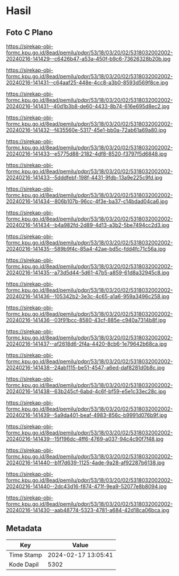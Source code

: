# Hasil

## Foto C Plano

https://sirekap-obj-formc.kpu.go.id/8ead/pemilu/pdpr/53/18/03/20/02/5318032002002-20240216-141429--c6426b47-a53a-450f-b9c6-73626328b20b.jpg

https://sirekap-obj-formc.kpu.go.id/8ead/pemilu/pdpr/53/18/03/20/02/5318032002002-20240216-141431--c64aaf25-448e-4cc8-a3b0-8593d569f8ce.jpg

https://sirekap-obj-formc.kpu.go.id/8ead/pemilu/pdpr/53/18/03/20/02/5318032002002-20240216-141431--40d1b3b8-de60-4433-8b74-616e695d8ec2.jpg

https://sirekap-obj-formc.kpu.go.id/8ead/pemilu/pdpr/53/18/03/20/02/5318032002002-20240216-141432--f435560e-5317-45e1-bb0a-72ab61a69a80.jpg

https://sirekap-obj-formc.kpu.go.id/8ead/pemilu/pdpr/53/18/03/20/02/5318032002002-20240216-141433--e5775d88-2182-4df8-8520-f3797f5d6848.jpg

https://sirekap-obj-formc.kpu.go.id/8ead/pemilu/pdpr/53/18/03/20/02/5318032002002-20240216-141433--5dddfebf-198f-4431-9fdb-13a9e225c9fd.jpg

https://sirekap-obj-formc.kpu.go.id/8ead/pemilu/pdpr/53/18/03/20/02/5318032002002-20240216-141434--806b107b-96cc-4f3e-ba37-c14bdad04ca6.jpg

https://sirekap-obj-formc.kpu.go.id/8ead/pemilu/pdpr/53/18/03/20/02/5318032002002-20240216-141434--b4a982fd-2d89-4d13-a3b2-5be7494cc2d3.jpg

https://sirekap-obj-formc.kpu.go.id/8ead/pemilu/pdpr/53/18/03/20/02/5318032002002-20240216-141435--589b9f4c-85a4-42ae-bd5c-fdd4fc71c56a.jpg

https://sirekap-obj-formc.kpu.go.id/8ead/pemilu/pdpr/53/18/03/20/02/5318032002002-20240216-141435--a73d5d44-5d61-47b5-a859-61d8a32945c8.jpg

https://sirekap-obj-formc.kpu.go.id/8ead/pemilu/pdpr/53/18/03/20/02/5318032002002-20240216-141436--105342b2-3e3c-4c65-a1a6-959a3496c258.jpg

https://sirekap-obj-formc.kpu.go.id/8ead/pemilu/pdpr/53/18/03/20/02/5318032002002-20240216-141436--03f91bcc-8580-43cf-885e-c940a7314b8f.jpg

https://sirekap-obj-formc.kpu.go.id/8ead/pemilu/pdpr/53/18/03/20/02/5318032002002-20240216-141437--af2618d6-2f4a-4420-8cb6-1e79642b68ca.jpg

https://sirekap-obj-formc.kpu.go.id/8ead/pemilu/pdpr/53/18/03/20/02/5318032002002-20240216-141438--24ab1115-be51-4547-a6ed-daf8281d0b8c.jpg

https://sirekap-obj-formc.kpu.go.id/8ead/pemilu/pdpr/53/18/03/20/02/5318032002002-20240216-141438--63b245cf-6abd-4c6f-bf59-e5e1c33ec28c.jpg

https://sirekap-obj-formc.kpu.go.id/8ead/pemilu/pdpr/53/18/03/20/02/5318032002002-20240216-141439--5a9da401-beaf-4983-856c-b9991d076b9f.jpg

https://sirekap-obj-formc.kpu.go.id/8ead/pemilu/pdpr/53/18/03/20/02/5318032002002-20240216-141439--15f196dc-4ff6-4769-a037-94c4c90f7f48.jpg

https://sirekap-obj-formc.kpu.go.id/8ead/pemilu/pdpr/53/18/03/20/02/5318032002002-20240216-141440--b1f7d639-1125-4ade-9a28-af92287b6138.jpg

https://sirekap-obj-formc.kpu.go.id/8ead/pemilu/pdpr/53/18/03/20/02/5318032002002-20240216-141440--2dc43d16-f874-471f-9ea9-52077e8b8094.jpg

https://sirekap-obj-formc.kpu.go.id/8ead/pemilu/pdpr/53/18/03/20/02/5318032002002-20240216-141430--aab48774-5323-4781-a684-42d18ca06bca.jpg


## Metadata

| Key        | Value               |
| ---------- | ------------------- |
| Time Stamp | 2024-02-17 13:05:41 |
| Kode Dapil | 5302                |



